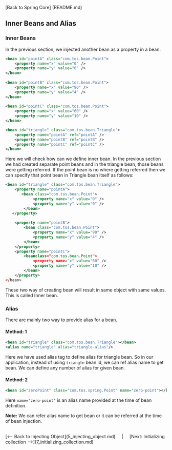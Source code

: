 [Back to Spring Core] (README.md)

## Inner Beans and Alias

### Inner Beans

In the previous section, we injected another bean as a property in a bean. 

```xml
<bean id="pointA" class="com.tos.bean.Point">
	<property name="x" value="0" />
	<property name="y" value="0" />
</bean>
	
<bean id="pointB" class="com.tos.bean.Point">
	<property name="x" value="90" />
	<property name="y" value="4" />
</bean>
	
<bean id="pointC" class="com.tos.bean.Point">
	<property name="x" value="60" />
	<property name="y" value="10" />
</bean>

<bean id="triangle" class="com.tos.bean.Triangle">
	<property name="pointA" ref="pointA" />
	<property name="pointB" ref="pointB" />
	<property name="pointC" ref="pointC" />
</bean>
```
Here we will check how can we define inner bean. In the previous section we had created separate point beans and in the triangle bean, those beans were getting referred. If the point bean is no where getting referred then we can specify that point bean in Triangle bean itself as follows:

```xml
<bean id="triangle" class="com.tos.bean.Triangle">
	<property name="pointA">
       <bean class="com.tos.bean.Point">
        	<property name="x" value="0" />
        	<property name="y" value="0" />
    	</bean>
   </property>
   
	<property name="pointB">
        <bean class="com.tos.bean.Point">
        	<property name="x" value="90" />
        	<property name="y" value="4" />
        </bean>
	</property>
	<property name="pointC">
        <beanclass="com.tos.bean.Point">
            <property name="x" value="60" />
            <property name="y" value="10" />
        </bean>
	</property>
</bean>
```

These two way of creating bean will result in same object with same values. This is called Inner bean.

### Alias

There are mainly two way to provide alias for a bean.

#### Method: 1

```xml
<bean id="triangle" class="com.tos.bean.Triangle"></bean>
<alias name="triangle" alias="triangle-alias"/>
```

Here we have used alias tag to define alias for triangle bean. So in our application, instead of using `triangle` bean id, we can ref alias name to get bean. We can define any number of alias for given bean.

#### Method: 2

```xml
<bean id="zeroPoint" class="com.tos.spring.Point" name="zero-point"></bean>
```

Here `name="zero-point"` is an alias name provided at the time of bean definition.

**Note:** We can refer alias name to get bean or it can be referred at the time of bean injection.

<br>
[<-- Back to Injecting Object](5_injecting_object.md) &nbsp;&nbsp;&nbsp;&nbsp;|&nbsp;&nbsp;&nbsp;&nbsp; [Next: Initializing collection -->](7_initializing_collection.md)
<br>